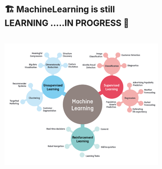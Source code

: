 

#  🏗️  MachineLearning is still LEARNING .....IN PROGRESS 🚧 


<br>

<p align="center">
  <img width="600" height="400" src="../../PlayGround/ResourcesFiles/Data_aka_DL,ML,AI,DS/ML_MachineLearningTypes.png" alt="ML_MachineLearningTypes">
</p>

